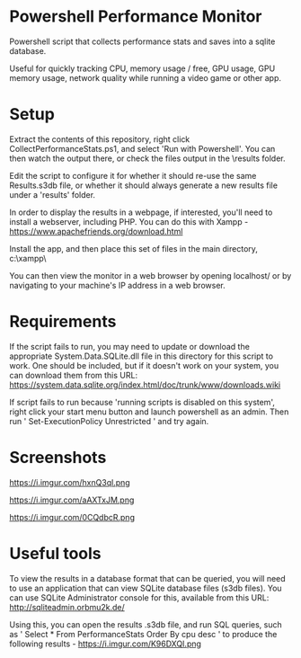# Powershell Performance Monitor
 Powershell script that collects performance stats and saves into a sqlite database.

Useful for quickly tracking CPU, memory usage / free, GPU usage, GPU memory usage, network quality while running a video game or other app.

# Setup

Extract the contents of this repository, right click CollectPerformanceStats.ps1, and select 'Run with Powershell'. You can then watch the output there, or check the files output in the \results folder.

Edit the script to configure it for whether it should re-use the same Results.s3db file, or whether it should always generate a new results file under a 'results' folder.

In order to display the results in a webpage, if interested, you'll need to install a webserver, including PHP. 
You can do this with Xampp - https://www.apachefriends.org/download.html

Install the app, and then place this set of files in the main directory, c:\xampp\

You can then view the monitor in a web browser by opening localhost/ or by navigating to your machine's IP address in a web browser. 

# Requirements

If the script fails to run, you may need to update or download the appropriate System.Data.SQLite.dll file in this directory for this script to work. One should be included, but if it doesn't work on your system, you can download them from this URL: https://system.data.sqlite.org/index.html/doc/trunk/www/downloads.wiki

If script fails to run because 'running scripts is disabled on this system', right click your start menu button and launch powershell as an admin. Then run ' Set-ExecutionPolicy Unrestricted ' and try again.

# Screenshots

https://i.imgur.com/hxnQ3ql.png

https://i.imgur.com/aAXTxJM.png

https://i.imgur.com/0CQdbcR.png

# Useful tools

To view the results in a database format that can be queried, you will need to use an application that can view SQLite database files (s3db files). 
You can use SQLite Administrator console for this, available from this URL: http://sqliteadmin.orbmu2k.de/

Using this, you can open the results .s3db file, and run SQL queries, such as ' Select * From PerformanceStats Order By cpu desc ' to produce the following results - https://i.imgur.com/K96DXQI.png